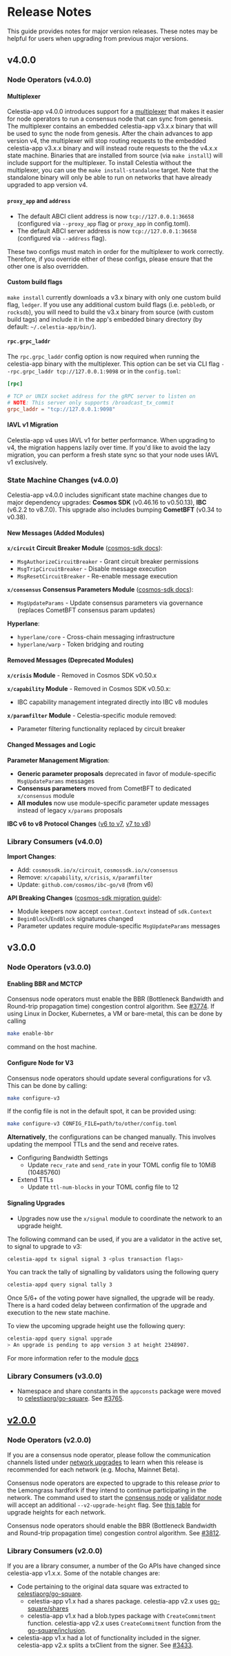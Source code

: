 # Release Notes

This guide provides notes for major version releases. These notes may be helpful for users when upgrading from previous major versions.

## v4.0.0

### Node Operators (v4.0.0)

#### Multiplexer

Celestia-app v4.0.0 introduces support for a [multiplexer](https://github.com/celestiaorg/celestia-app/tree/e5d5ac6732c55150ea3573e17bec162fe836e0c6/multiplexer) that makes it easier for node operators to run a consensus node that can sync from genesis. The multiplexer contains an embedded celestia-app v3.x.x binary that will be used to sync the node from genesis. After the chain advances to app version v4, the multiplexer will stop routing requests to the embedded celestia-app v3.x.x binary and will instead route requests to the the v4.x.x state machine. Binaries that are installed from source (via `make install`) will include support for the multiplexer. To install Celestia without the multiplexer, you can use the `make install-standalone` target. Note that the standalone binary will only be able to run on networks that have already upgraded to app version v4.

#### `proxy_app` and `address`

- The default ABCI client address is now `tcp://127.0.0.1:36658` (configured via `--proxy_app` flag or `proxy_app` in config.toml).
- The default ABCI server address is now `tcp://127.0.0.1:36658` (configured via `--address` flag).

These two configs must match in order for the multiplexer to work correctly. Therefore, if you override either of these configs, please ensure that the other one is also overridden.

#### Custom build flags

`make install` currently downloads a v3.x binary with only one custom build flag, `ledger`. If you use any additional custom build flags (i.e. `pebbledb`, or `rocksdb`), you will need to build the v3.x binary from source (with custom build tags) and include it in the app's embedded binary directory (by default: `~/.celestia-app/bin/`).

#### `rpc.grpc_laddr`

The `rpc.grpc_laddr` config option is now required when running the celestia-app binary with the multiplexer. This option can be set via CLI flag `--rpc.grpc_laddr tcp://127.0.0.1:9098` or in the `config.toml`:

```toml
[rpc]

# TCP or UNIX socket address for the gRPC server to listen on
# NOTE: This server only supports /broadcast_tx_commit
grpc_laddr = "tcp://127.0.0.1:9098"
```

#### IAVL v1 Migration

Celestia-app v4 uses IAVL v1 for better performance. When upgrading to v4, the migration happens lazily over time. If you'd like to avoid the lazy migration, you can perform a fresh state sync so that your node uses IAVL v1 exclusively.

### State Machine Changes (v4.0.0)

Celestia-app v4.0.0 includes significant state machine changes due to major dependency upgrades: **Cosmos SDK** (v0.46.16 to v0.50.13), **IBC** (v6.2.2 to v8.7.0). This upgrade also includes bumping **CometBFT** (v0.34 to v0.38).

#### New Messages (Added Modules)

**`x/circuit` Circuit Breaker Module** ([cosmos-sdk docs](https://docs.cosmos.network/v0.50/build/modules/circuit)):

- `MsgAuthorizeCircuitBreaker` - Grant circuit breaker permissions
- `MsgTripCircuitBreaker` - Disable message execution
- `MsgResetCircuitBreaker` - Re-enable message execution

**`x/consensus` Consensus Parameters Module** ([cosmos-sdk docs](https://docs.cosmos.network/v0.50/build/modules/consensus)):

- `MsgUpdateParams` - Update consensus parameters via governance (replaces CometBFT consensus param updates)

**Hyperlane**:

- `hyperlane/core` - Cross-chain messaging infrastructure
- `hyperlane/warp` - Token bridging and routing

#### Removed Messages (Deprecated Modules)

**`x/crisis` Module** - Removed in Cosmos SDK v0.50.x

**`x/capability` Module** - Removed in Cosmos SDK v0.50.x:

- IBC capability management integrated directly into IBC v8 modules

**`x/paramfilter` Module** - Celestia-specific module removed:

- Parameter filtering functionality replaced by circuit breaker

#### Changed Messages and Logic

**Parameter Management Migration**:

- **Generic parameter proposals** deprecated in favor of module-specific `MsgUpdateParams` messages
- **Consensus parameters** moved from CometBFT to dedicated `x/consensus` module
- **All modules** now use module-specific parameter update messages instead of legacy `x/params` proposals

**IBC v6 to v8 Protocol Changes** ([v6 to v7](https://ibc.cosmos.network/main/migrations/v6-to-v7), [v7 to v8](https://ibc.cosmos.network/main/migrations/v7-to-v8))

### Library Consumers (v4.0.0)

**Import Changes**:

- Add: `cosmossdk.io/x/circuit`, `cosmossdk.io/x/consensus`
- Remove: `x/capability`, `x/crisis`, `x/paramfilter`
- Update: `github.com/cosmos/ibc-go/v8` (from v6)

**API Breaking Changes** ([cosmos-sdk migration guide](https://docs.cosmos.network/v0.50/build/migrations/upgrading)):

- Module keepers now accept `context.Context` instead of `sdk.Context`
- `BeginBlock`/`EndBlock` signatures changed
- Parameter updates require module-specific `MsgUpdateParams` messages

## v3.0.0

### Node Operators (v3.0.0)

#### Enabling BBR and MCTCP

Consensus node operators must enable the BBR (Bottleneck Bandwidth and Round-trip propagation time) congestion control algorithm. See [#3774](https://github.com/celestiaorg/celestia-app/pull/3774).
If using Linux in Docker, Kubernetes, a VM or bare-metal, this can be done by calling

```sh
make enable-bbr
```

command on the host machine.

#### Configure Node for V3

Consensus node operators should update several configurations for v3. This can be done by calling:

```sh
make configure-v3
```

If the config file is not in the default spot, it can be provided using:

```sh
make configure-v3 CONFIG_FILE=path/to/other/config.toml
```

**Alternatively**, the configurations can be changed manually. This involves updating the mempool TTLs and the send and receive rates.

- Configuring Bandwidth Settings
  - Update `recv_rate` and `send_rate` in your TOML config file to 10MiB (10485760)
- Extend TTLs
  - Update `ttl-num-blocks` in your TOML config file to 12

#### Signaling Upgrades

- Upgrades now use the `x/signal` module to coordinate the network to an upgrade height.

The following command can be used, if you are a validator in the active set, to signal to upgrade to v3:

```bash
celestia-appd tx signal signal 3 <plus transaction flags>
```

You can track the tally of signalling by validators using the following query

```bash
celestia-appd query signal tally 3
```

Once 5/6+ of the voting power have signalled, the upgrade will be ready. There is a hard coded delay between confirmation of the upgrade and execution to the new state machine.

To view the upcoming upgrade height use the following query:

```bash
celestia-appd query signal upgrade
> An upgrade is pending to app version 3 at height 2348907.
```

For more information refer to the module [docs](../../x/signal/README.md)

### Library Consumers (v3.0.0)

- Namespace and share constants in the `appconsts` package were moved to [celestiaorg/go-square](https://github.com/celestiaorg/go-square). See [#3765](https://github.com/celestiaorg/celestia-app/pull/3765).

## [v2.0.0](https://github.com/celestiaorg/celestia-app/releases/tag/v2.0.0)

### Node Operators (v2.0.0)

If you are a consensus node operator, please follow the communication channels listed under [network upgrades](https://docs.celestia.org/how-to-guides/participate#network-upgrades) to learn when this release is recommended for each network (e.g. Mocha, Mainnet Beta).

Consensus node operators are expected to upgrade to this release _prior_ to the Lemongrass hardfork if they intend to continue participating in the network. The command used to start the [consensus node](https://docs.celestia.org/how-to-guides/consensus-node#start-the-consensus-node) or [validator node](https://docs.celestia.org/how-to-guides/validator-node#run-the-validator-node) will accept an additional `--v2-upgrade-height` flag. See [this table](https://docs.celestia.org/how-to-guides/network-upgrade-process#lemongrass-network-upgrade) for upgrade heights for each network.

Consensus node operators should enable the BBR (Bottleneck Bandwidth and Round-trip propagation time) congestion control algorithm. See [#3812](https://github.com/celestiaorg/celestia-app/pull/3812).

### Library Consumers (v2.0.0)

If you are a library consumer, a number of the Go APIs have changed since celestia-app v1.x.x. Some of the notable changes are:

- Code pertaining to the original data square was extracted to [celestiaorg/go-square](https://github.com/celestiaorg/go-square).
  - celestia-app v1.x had a shares package. celestia-app v2.x uses [go-square/shares](https://github.com/celestiaorg/go-square/tree/c8242f96a844956f8d1c60e5511104deed8bc361/shares)
  - celestia-app v1.x had a blob.types package with `CreateCommitment` function. celestia-app v2.x uses `CreateCommitment` function from the [go-square/inclusion](https://github.com/celestiaorg/go-square/tree/c8242f96a844956f8d1c60e5511104deed8bc361/inclusion).
- celestia-app v1.x had a lot of functionality included in the signer. celestia-app v2.x splits a txClient from the signer. See [#3433](https://github.com/celestiaorg/celestia-app/pull/3433).
